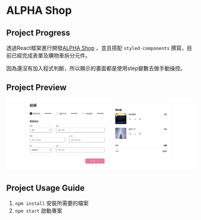 # ALPHA Shop

## Project Progress
透過React框架進行開發[ALPHA Shop](https://www.figma.com/file/8D1kUmCDV02GGGroemX8SF/ACCapstone%3A-Frontend-UI) ，並且搭配 `styled-components` 撰寫，目前已經完成表單及購物車拆分元件。

因為還沒有加入程式判斷，所以顯示的畫面都是使用step變數去做手動操控。

## Project Preview
![image](public/images/preview_4.png)

## Project Usage Guide
  1. `npm install` 安裝所需要的檔案
  2. `npm start` 啟動專案
